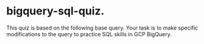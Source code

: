 # bigquery-sql-quiz.
This quiz is based on the following base query. Your task is to make specific modifications to the
query to practice SQL skills in GCP BigQuery.
